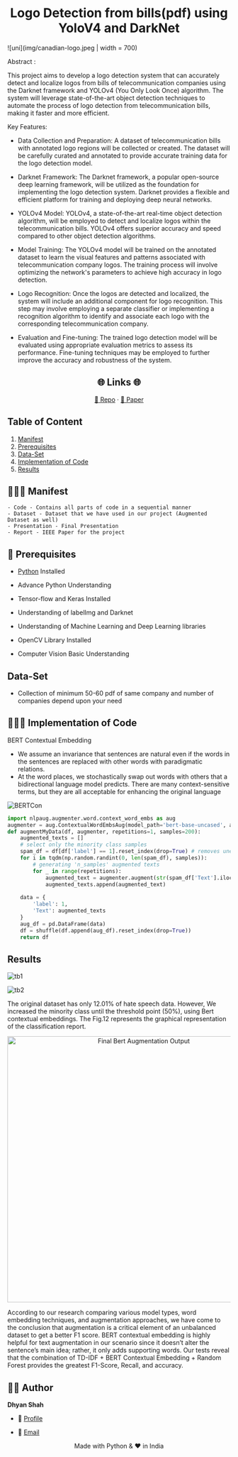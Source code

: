 <p align="center">
  <a href="https://github.com/dhyan1999/Hate_Speech_Detection" title="Hate Speech Detection">
  </a>
</p>
<h1 align="center"> Logo Detection from bills(pdf) using YoloV4 and DarkNet </h1>

![uni](img/canadian-logo.jpeg | width = 700)

Abstract : <p > This project aims to develop a logo detection system that can accurately detect and localize logos from bills of telecommunication companies using the Darknet framework and YOLOv4 (You Only Look Once) algorithm. The system will leverage state-of-the-art object detection techniques to automate the process of logo detection from telecommunication bills, making it faster and more efficient.

Key Features:

- Data Collection and Preparation: A dataset of telecommunication bills with annotated logo regions will be collected or created. The dataset will be carefully curated and annotated to provide accurate training data for the logo detection model.

- Darknet Framework: The Darknet framework, a popular open-source deep learning framework, will be utilized as the foundation for implementing the logo detection system. Darknet provides a flexible and efficient platform for training and deploying deep neural networks.

- YOLOv4 Model: YOLOv4, a state-of-the-art real-time object detection algorithm, will be employed to detect and localize logos within the telecommunication bills. YOLOv4 offers superior accuracy and speed compared to other object detection algorithms.

- Model Training: The YOLOv4 model will be trained on the annotated dataset to learn the visual features and patterns associated with telecommunication company logos. The training process will involve optimizing the network's parameters to achieve high accuracy in logo detection.

- Logo Recognition: Once the logos are detected and localized, the system will include an additional component for logo recognition. This step may involve employing a separate classifier or implementing a recognition algorithm to identify and associate each logo with the corresponding telecommunication company.

- Evaluation and Fine-tuning: The trained logo detection model will be evaluated using appropriate evaluation metrics to assess its performance. Fine-tuning techniques may be employed to further improve the accuracy and robustness of the system.</p>

<h2 align="center">🌐 Links 🌐</h2>
<p align="center">
    <a href="https://github.com/dhyan1999/Hate_Speech_Detection" title="Helmet Detection">📂 Repo</a>
    ·
    <a href="https://github.com/dhyan1999/Hate_Speech_Detection/blob/main/Report/Hate_Speech_Detection.pdf" title="Helmet Detection">📄 Paper</a>
    
</p>



## Table of Content

1. [Manifest](#-manifest)
2. [Prerequisites](#-prerequisites)
3. [Data-Set](#data-set)
4. [Implementation of Code](#-implementation-of-code)
5. [Results](#results)
## 🧑🏻‍🏫 Manifest


```
- Code - Contains all parts of code in a sequential manner
- Dataset - Dataset that we have used in our project (Augmented Dataset as well)
- Presentation - Final Presentation
- Report - IEEE Paper for the project
```


## 🤔 Prerequisites

- [Python](https://www.python.org/ "Python") Installed

- Advance Python Understanding

- Tensor-flow and Keras Installed

- Understanding of labelImg and Darknet

- Understanding of Machine Learning and Deep Learning libraries

- OpenCV Library Installed

- Computer Vision Basic Understanding

## Data-Set

- Collection of minimum 50-60 pdf of same company and number of companies depend upon your need

## 👨🏻‍💻 Implementation of Code

BERT Contextual Embedding
- We assume an invariance that sentences are natural even if the words in the sentences are replaced with other words with paradigmatic relations.
- At the word places, we stochastically swap out words with others that a bidirectional language model predicts. There are many context-sensitive terms, but they are all acceptable for enhancing the original language


![BERTCon](img/BERTCon.png)
```py
import nlpaug.augmenter.word.context_word_embs as aug
augmenter = aug.ContextualWordEmbsAug(model_path='bert-base-uncased', action="insert")
def augmentMyData(df, augmenter, repetitions=1, samples=200):
    augmented_texts = []
    # select only the minority class samples
    spam_df = df[df['label'] == 1].reset_index(drop=True) # removes unecessary index column
    for i in tqdm(np.random.randint(0, len(spam_df), samples)):
        # generating 'n_samples' augmented texts
        for _ in range(repetitions):
            augmented_text = augmenter.augment(str(spam_df['Text'].iloc[i]))
            augmented_texts.append(augmented_text)
    
    data = {
        'label': 1,
        'Text': augmented_texts
    }
    aug_df = pd.DataFrame(data)
    df = shuffle(df.append(aug_df).reset_index(drop=True))
    return df
```


## Results

![tb1](img/tb1.png)

![tb2](img/tb2.png)

The original dataset has only 12.01% of hate speech data. However, We increased the minority class until the threshold point (50%), using Bert contextual embeddings. The Fig.12 represents the graphical representation of the classification report.

<div>
    <a href="https://plotly.com/~dhyan1999/1/" target="_blank" title="Final Bert Augmentation Output" style="display: block; text-align: center;"><img src="https://plotly.com/~dhyan1999/1.png" alt="Final Bert Augmentation Output" style="max-width: 100%;width: 600px;"  width="600" onerror="this.onerror=null;this.src='https://plotly.com/404.png';" /></a>
</div>

According to our research comparing various model types, word embedding techniques, and augmentation approaches, we have come to the conclusion that augmentation is a critical element of an unbalanced dataset to get a better F1 score. BERT contextual embedding is highly helpful for text augmentation in our scenario since it doesn’t alter the sentence’s main idea; rather, it only adds supporting words. Our tests reveal that the combination of TD-IDF + BERT Contextual Embedding + Random Forest provides the greatest F1-Score, Recall, and accuracy.

## 🧑🏻 Author

**Dhyan Shah**

- 🌌 [Profile](https://github.com/dhyan1999 "Dhyan Shah")

- 🏮 [Email](mailto:dhyan.shah99@gmail.com?subject=Hi%20from%20Dhyan%20Shah "Hi!")

<p align="center">Made with Python & ❤️ in India</p>